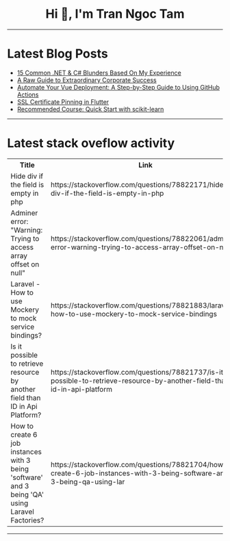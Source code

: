 <h1 align="center">Hi 👋, I'm Tran Ngoc Tam</h1>

---

# Latest Blog Posts 
<!-- BLOG-POST-LIST:START -->
- [15 Common .NET &amp; C# Blunders Based On My Experience](https://dev.to/jamesmh/15-common-net-c-blunders-based-on-my-experience-2lg4)
- [A Raw Guide to Extraordinary Corporate Success](https://dev.to/iwooky/a-raw-guide-to-extraordinary-corporate-success-3dj2)
- [Automate Your Vue Deployment: A Step-by-Step Guide to Using GitHub Actions](https://dev.to/shivishbrahma/automate-your-vue-deployment-a-step-by-step-guide-to-using-github-actions-44oa)
- [SSL Certificate Pinning in Flutter](https://dev.to/koral/ssl-certificate-pinning-in-flutter-5dg8)
- [Recommended Course: Quick Start with scikit-learn](https://dev.to/labex/recommended-course-quick-start-with-scikit-learn-29fl)
<!-- BLOG-POST-LIST:END -->

---

# Latest stack oveflow activity
<table>
  <tr><th>Title</th><th>Link</th></tr>
  <!-- STACKOVERFLOW:START --><tr><td>Hide div if the field is empty in php</td><td>https://stackoverflow.com/questions/78822171/hide-div-if-the-field-is-empty-in-php</td></tr><tr><td>Adminer error: &quot;Warning: Trying to access array offset on null&quot;</td><td>https://stackoverflow.com/questions/78822061/adminer-error-warning-trying-to-access-array-offset-on-null</td></tr><tr><td>Laravel - How to use Mockery to mock service bindings?</td><td>https://stackoverflow.com/questions/78821883/laravel-how-to-use-mockery-to-mock-service-bindings</td></tr><tr><td>Is it possible to retrieve resource by another field than ID in Api Platform?</td><td>https://stackoverflow.com/questions/78821737/is-it-possible-to-retrieve-resource-by-another-field-than-id-in-api-platform</td></tr><tr><td>How to create 6 job instances with 3 being &#39;software&#39; and 3 being &#39;QA&#39; using Laravel Factories?</td><td>https://stackoverflow.com/questions/78821704/how-to-create-6-job-instances-with-3-being-software-and-3-being-qa-using-lar</td></tr><!-- STACKOVERFLOW:END -->
</table>

---


